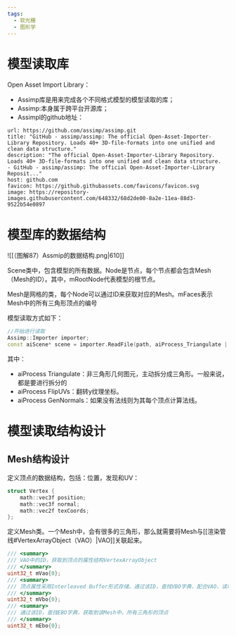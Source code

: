 ```yaml
---
tags:
  - 软光栅
  - 图形学
---
```


# 模型读取库

Open Asset Import Library：
- Assimp库是用来完成各个不同格式模型的模型读取的库；
- Assimp:本身属于跨平台开源库；
- Assimpl的github地址：
```cardlink
url: https://github.com/assimp/assimp.git
title: "GitHub - assimp/assimp: The official Open-Asset-Importer-Library Repository. Loads 40+ 3D-file-formats into one unified and clean data structure."
description: "The official Open-Asset-Importer-Library Repository. Loads 40+ 3D-file-formats into one unified and clean data structure.  - GitHub - assimp/assimp: The official Open-Asset-Importer-Library Reposit..."
host: github.com
favicon: https://github.githubassets.com/favicons/favicon.svg
image: https://repository-images.githubusercontent.com/648332/68d2de00-8a2e-11ea-88d3-9522b54e0897
```

# 模型库的数据结构

![[（图解87）Assmip的数据结构.png|610]]

Scene类中，包含模型的所有数据。Node是节点，每个节点都会包含Mesh（Mesh的ID）。其中，mRootNode代表模型的根节点。 

Mesh是网格的类，每个Node可以通过ID来获取对应的Mesh。mFaces表示Mesh中的所有三角形顶点的编号

模型读取方式如下：
```Cpp
//开始进行读取
Assimp::Importer importer;
const aiScene* scene = importer.ReadFile(path, aiProcess_Triangulate | aiProcess_FlipUVs | aiProcess_GenNormals);
```
其中：
- aiProcess Triangulate：非三角形几何图元，主动拆分成三角形。一般来说，都是要进行拆分的
- aiProcess FlipUVs：翻转y纹理坐标。
- aiProcess GenNormals：如果没有法线则为其每个顶点计算法线。

# 模型读取结构设计

## Mesh结构设计

定义顶点的数据结构，包括：位置，发现和UV：
```Cpp
struct Vertex {
    math::vec3f position;
    math::vec3f normal;
    math::vec2f texCoords;
};
```

定义Mesh类。一个Mesh中，会有很多的三角形，那么就需要将Mesh与[[渲染管线#VertexArrayObject（VAO）|VAO]]关联起来。
```Cpp
/// <summary>
/// VAO中的ID，获取到顶点的属性结构VertexArrayObject
/// </summary>
uint32_t mVao{0};
/// <summary>
/// 顶点属性采用Interleaved Buffer形式存储。通过该ID，查找VBO字典，配合VAO，读取顶点属性
/// </summary>
uint32_t mVbo{0};
/// <summary>
/// 通过该ID，查找EBO字典，获取到该Mesh中，所有三角形的顶点
/// </summary>
uint32_t mEbo{0};
```